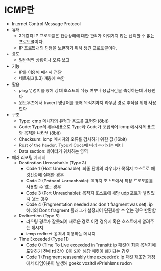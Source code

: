 # ICMP란

- Internet Control Message Protocol
- 유래
  - 3계층의 IP 프로토콜은 전송상태에 대한 관리가 이뤄지지 않는 신뢰할 수 없는 프로토콜이다.
  - IP 프로톸ㄹ의 단점을 보완하기 위해 생긴 프로토콜이다.
- 용도
  - 일반적인 상황이나 오류 보고
- 기능
  - IP를 이용해 메시지 전달
  - 네트워크(L3) 계층에 속함
- 활용
  - ping 명령어를 통해 상대 호스트의 작동 여부나 응답시간을 측정하는데 사용한다
  - 윈도우즈에서 tracert 명령어를 통해 목적지까지 라우팅 경로 추적을 위해 사용한다
- 구조
  - Type: icmp 메시지의 유형과 용도를 표현함 (8bit)
  - Code: Type의 세부내용으로 Type과 Code가 조합되어 icmp 메시지의 용도와 목적을 나타냄 (8bit)
  - Checksum: icmp 메시지의 오류를 검사하기 위한 값 (16bit)
  - Rest of the header: Type과 Code에 따라 추가되는 헤더
  - Data section: 데이터가 위치하는 영역
- 에러 리포팅 메시지
  - Destination Unreachable (Type 3)
    - Code 1 (Host Unreachable): 최종 단계의 라우터가 목적지 호스트로 패킷전송에 실패한 경우
    - Code 2 (Protocol Unreachable): 목적지 호스트에서 특정 프로토콜을 사용할 수 없는 경우
    - Code 3 (Port Unreachable): 목적지 호스트에 해당 udp 포트가 열려있지 않는 경우
    - Code 4 (Fragmentation needed and don't fragment was set): ip 헤더의 Don't fragment 플래그가 설정되어 단편화할 수 없는 경우 반환함
  - Redirection (Type 5)
    - 라우팅 경로가 잘못되어 새로운 경로 이전 경유지 혹은 호스트에게 알려주는 메시지
    - icmp redirect 공격시 이용하는 메시지
  - Time Exceeded (Type 11)
    - Code 0 (Time To Live exceeded in Transit): ip 패킷이 최종 목적지에 도달하기 전에 ttl 값이 0이 되어 해당 패킷이 폐기되는 경우
    - Code 1 (Fragment reassembly time exceeded): ip 패킷 재조합 과정에서 타임아웃이 발생해 goekd vozltdl vPrlehlsms ruddn
